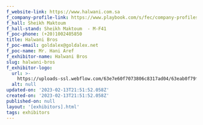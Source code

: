 ```yaml
---
f_website-link: https://www.halwani.com.sa
f_company-profile-link: https://www.playbook.com/s/fec/company-profiles
f_hall: Sheikh Maktoum
f_hall-stand: Sheikh Maktoum  - M-F41
f_poc-phone: (+20)1002405850
title: Halwani Bros
f_poc-email: goldalex@goldalex.net
f_poc-name: Mr. Hani Aref
f_exhibitor-name: Halwani Bros
slug: halwani-bros
f_exhibitor-logo:
  url: >-
    https://uploads-ssl.webflow.com/63e7e60f7073806c8317ad04/63eab0f79fd9c28158fb2a1a_ZDcxOQ.png
  alt: null
updated-on: '2023-02-13T21:51:52.058Z'
created-on: '2023-02-13T21:51:52.058Z'
published-on: null
layout: '[exhibitors].html'
tags: exhibitors
---
```




